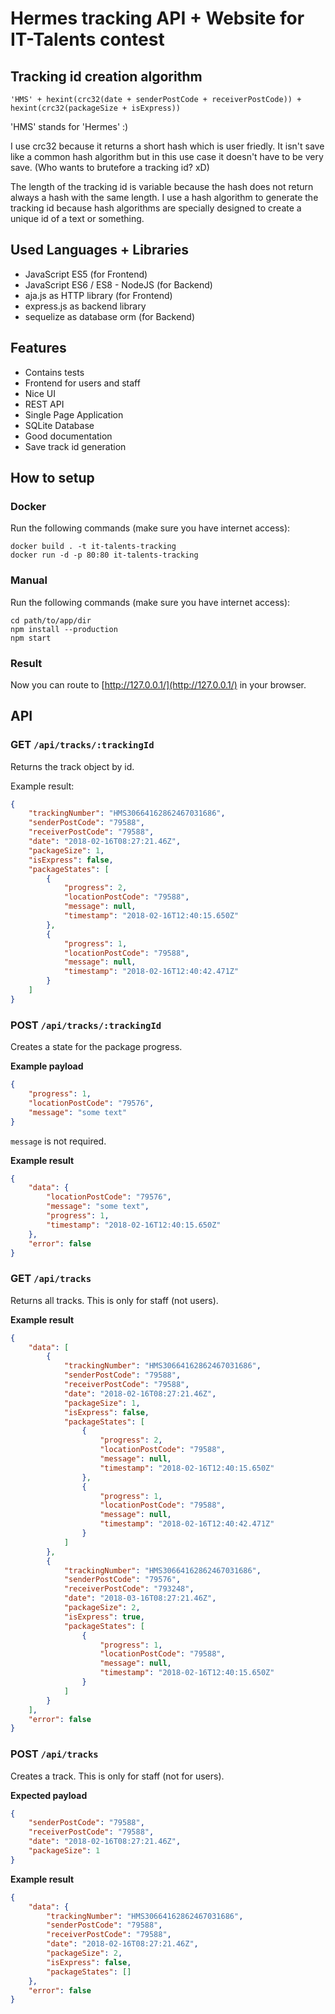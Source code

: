 # Hermes tracking API + Website for IT-Talents contest

## Tracking id creation algorithm

`'HMS' + hexint(crc32(date + senderPostCode + receiverPostCode)) + hexint(crc32(packageSize + isExpress))`

'HMS' stands for 'Hermes' :)

I use crc32 because it returns a short hash which is user friedly.
It isn't save like a common hash algorithm but in this use case it doesn't have to be very save. (Who wants to brutefore a tracking id? xD)

The length of the tracking id is variable because the hash does not return always a hash with the same length.
I use a hash algorithm to generate the tracking id because hash algorithms are specially designed to create a unique id of a text or something.

## Used Languages + Libraries

 * JavaScript ES5 (for Frontend)
 * JavaScript ES6 / ES8 - NodeJS (for Backend)
 * aja.js as HTTP library (for Frontend)
 * express.js as backend library
 * sequelize as database orm (for Backend)

## Features
* Contains tests
* Frontend for users and staff
* Nice UI
* REST API
* Single Page Application
* SQLite Database
* Good documentation
* Save track id generation

## How to setup

### Docker
Run the following commands (make sure you have internet access):
```
docker build . -t it-talents-tracking
docker run -d -p 80:80 it-talents-tracking
```

### Manual
Run the following commands (make sure you have internet access):
```
cd path/to/app/dir
npm install --production
npm start
```

### Result
Now you can route to [http://127.0.0.1/](http://127.0.0.1/) in your browser.


## API

### GET `/api/tracks/:trackingId`
Returns the track object by id.

Example result:
```JSON
{
    "trackingNumber": "HMS30664162862467031686",
    "senderPostCode": "79588",
    "receiverPostCode": "79588",
    "date": "2018-02-16T08:27:21.46Z",
    "packageSize": 1,
    "isExpress": false,
    "packageStates": [
        {
            "progress": 2,
            "locationPostCode": "79588",
            "message": null,
            "timestamp": "2018-02-16T12:40:15.650Z"
        },
        {
            "progress": 1,
            "locationPostCode": "79588",
            "message": null,
            "timestamp": "2018-02-16T12:40:42.471Z"
        }
    ]
}
```

### POST `/api/tracks/:trackingId`
Creates a state for the package progress.

**Example payload**
```JSON
{
    "progress": 1,
    "locationPostCode": "79576",
    "message": "some text"
}
```
`message` is not required.

**Example result**
```JSON
{
    "data": {
        "locationPostCode": "79576",
        "message": "some text",
        "progress": 1,
        "timestamp": "2018-02-16T12:40:15.650Z"
    },
    "error": false
}
```

### GET `/api/tracks`
Returns all tracks. This is only for staff (not users).

**Example result**
```JSON
{
    "data": [
        {
            "trackingNumber": "HMS30664162862467031686",
            "senderPostCode": "79588",
            "receiverPostCode": "79588",
            "date": "2018-02-16T08:27:21.46Z",
            "packageSize": 1,
            "isExpress": false,
            "packageStates": [
                {
                    "progress": 2,
                    "locationPostCode": "79588",
                    "message": null,
                    "timestamp": "2018-02-16T12:40:15.650Z"
                },
                {
                    "progress": 1,
                    "locationPostCode": "79588",
                    "message": null,
                    "timestamp": "2018-02-16T12:40:42.471Z"
                }
            ]
        },
        {
            "trackingNumber": "HMS30664162862467031686",
            "senderPostCode": "79576",
            "receiverPostCode": "793248",
            "date": "2018-03-16T08:27:21.46Z",
            "packageSize": 2,
            "isExpress": true,
            "packageStates": [
                {
                    "progress": 1,
                    "locationPostCode": "79588",
                    "message": null,
                    "timestamp": "2018-02-16T12:40:15.650Z"
                }
            ]
        }
    ],
    "error": false
}
```

### POST `/api/tracks`
Creates a track. This is only for staff (not for users).

**Expected payload**
```JSON
{
	"senderPostCode": "79588",
	"receiverPostCode": "79588",
	"date": "2018-02-16T08:27:21.46Z",
	"packageSize": 1
}
```

**Example result**
```JSON
{
    "data": {
        "trackingNumber": "HMS30664162862467031686",
        "senderPostCode": "79588",
        "receiverPostCode": "79588",
        "date": "2018-02-16T08:27:21.46Z",
        "packageSize": 2,
        "isExpress": false,
        "packageStates": []
    },
    "error": false
}
```

